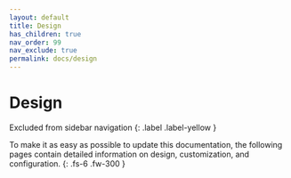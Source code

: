 ```yaml
---
layout: default
title: Design
has_children: true
nav_order: 99
nav_exclude: true
permalink: docs/design
---
```


# Design

Excluded from sidebar navigation
{: .label .label-yellow }

To make it as easy as possible to update this documentation, the following pages contain detailed information on design, customization, and configuration.
{: .fs-6 .fw-300 }